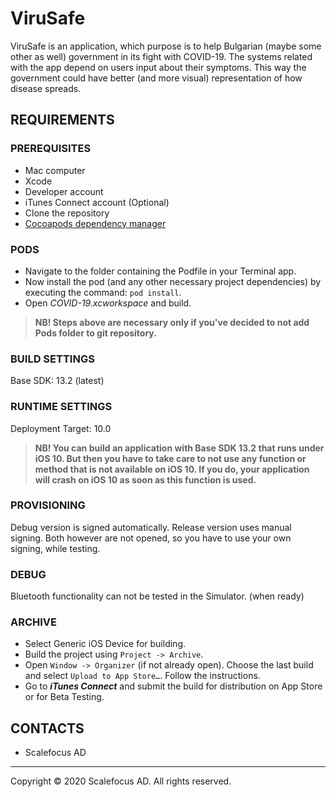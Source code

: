 #  ViruSafe

ViruSafe is an application, which purpose is to help Bulgarian (maybe some other as well) government in its fight with COVID-19. The systems related with the app depend on users input about their symptoms. This way the government could have better (and more visual) representation of how disease spreads.

##  REQUIREMENTS

### PREREQUISITES

+ Mac computer
+ Xcode
+ Developer account
+ iTunes Connect account (Optional)
+ Clone the repository
+ [Cocoapods dependency manager](https://cocoapods.org/)

### PODS

+ Navigate to the folder containing the Podfile in your Terminal app.
+ Now install the pod (and any other necessary project dependencies) by executing the command: `pod install`.
+ Open *COVID-19.xcworkspace* and build.

> **NB! Steps above are necessary only if you've decided to not add Pods folder to git repository.**

### BUILD SETTINGS

Base SDK:  13.2 (latest)

### RUNTIME SETTINGS

Deployment Target:  10.0

> **NB! You can build an application with Base SDK 13.2 that runs under iOS 10. But then you have to take care to not use any function or method that is not available on iOS 10. If you do, your application will crash on iOS 10 as soon as this function is used.**

### PROVISIONING

Debug version is signed automatically. Release version uses manual signing. Both however are not opened, so you have to use your own signing, while testing.

### DEBUG

Bluetooth functionality can not be tested in the Simulator. (when ready)

### ARCHIVE

+ Select Generic iOS Device for building.
+ Build the project using `Project -> Archive`.
+ Open `Window -> Organizer` (if not already open). Choose the last build and select `Upload to App Store…`. Follow the instructions.
+ Go to ***iTunes Connect*** and submit the build for distribution on App Store or for Beta Testing.

## CONTACTS

- Scalefocus AD

------

Copyright © 2020 Scalefocus AD. All rights reserved.
